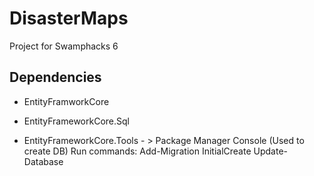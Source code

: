 # DisasterMaps
Project for Swamphacks 6 

Dependencies
------------
- EntityFramworkCore

- EntityFrameworkCore.Sql

- EntityFrameworkCore.Tools - > Package Manager Console (Used to create DB)
Run commands:
  Add-Migration InitialCreate
  Update-Database

